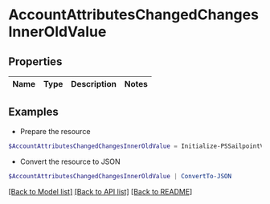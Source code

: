 # AccountAttributesChangedChangesInnerOldValue
## Properties

Name | Type | Description | Notes
------------ | ------------- | ------------- | -------------

## Examples

- Prepare the resource
```powershell
$AccountAttributesChangedChangesInnerOldValue = Initialize-PSSailpointV2024AccountAttributesChangedChangesInnerOldValue 
```

- Convert the resource to JSON
```powershell
$AccountAttributesChangedChangesInnerOldValue | ConvertTo-JSON
```

[[Back to Model list]](../README.md#documentation-for-models) [[Back to API list]](../README.md#documentation-for-api-endpoints) [[Back to README]](../README.md)

